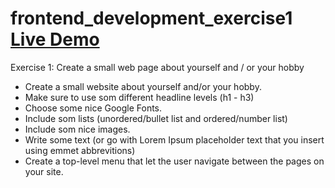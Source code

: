 # frontend_development_exercise1 [Live Demo](https://vu3xk41997.github.io/frontend_development_exercise1/)
Exercise 1: Create a small web page about yourself and / or your hobby
* Create a small website about yourself and/or your hobby.
* Make sure to use som different headline levels (h1 - h3)
* Choose some nice Google Fonts.
* Include som lists (unordered/bullet list and ordered/number list)
* Include som nice images.
* Write some text (or go with Lorem Ipsum placeholder text that you insert using emmet abbrevitions)
* Create a top-level menu that let the user navigate between the pages on your site.